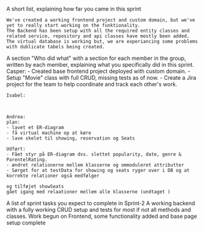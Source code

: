 A short list, explaining how far you came in this sprint

    We've created a working frontend project and custom domain, but we've yet to really start working on the funktionality.
    The Backend has been setup with all the required entity classes and related service, repository and api classes have mostly been added.
    The virtual database is working but, we are experiancing some problems with dublicate tabels being created.

A section "Who did what" with a section for each member in the group, written by each member, explaining what you specifically did in this sprint.
    Casper:
        - Created base frontend project deployed with custom domain.
        - Setup "Movie" class with full CRUD, missing tests as of now.
        - Create a Jira project for the team to help coordinate and track each other's work.

    Isabel:
    

    
    Andrea:    
    plan: 
    - lavet et ER-diagram
    - få virtual machine op at køre
    - lave skelet til showing, reservation og Seats
    
    Udført:
    - Fået styr på ER-diagram dvs. slettet popularity, date, genre & ParentelRating. 
    - ændret relationerne mellem klasserne og ommoduleret attributter
    - Sørget for at testData for showing og seats ryger over i DB og at korrekte relationer også medfølger
    
    og tilføjet showSeats
    gået igang med relaationer mellem alle klasserne (undtaget )
        

A list of sprint tasks you expect to complete in Sprint-2
    A working backend with a fully working CRUD setup and tests for most if not all methods and classes.
    Work begun on Frontend, some functionality added and base page setup complete
    
